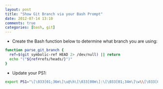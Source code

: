```yaml
---
layout: post
title: "Show Git Branch via your Bash Prompt"
date: 2012-07-14 13:10
comments: true
categories: [bash, git]
---
```


* Create the Bash function below to determine what branch you are using:

``` bash
function parse_git_branch {
  ref=$(git symbolic-ref HEAD 2> /dev/null) || return
  echo "("${ref#refs/heads/}")"
}
```

* Update your PS1:

``` bash
export PS1="\[\033[01;36m\]\u@\h\[\033[00m\]:\[\033[01;34m\]\w\\[\033[01;31m\] \$(parse_git_branch)\[\033[00m\]\n\[\033[01;34m\]\$\[\033[00m\] "
```
